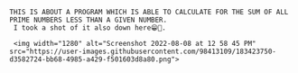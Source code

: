     THIS IS ABOUT A PROGRAM WHICH IS ABLE TO CALCULATE FOR THE SUM OF ALL PRIME NUMBERS LESS THAN A GIVEN NUMBER.
     I took a shot of it also down here😁🚀.
     
     <img width="1280" alt="Screenshot 2022-08-08 at 12 58 45 PM" src="https://user-images.githubusercontent.com/98413109/183423750-d3582724-bb68-4985-a429-f501603d8a80.png">




